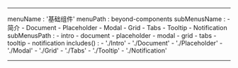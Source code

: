 ---

menuName : '基础组件'
menuPath : beyond-components
subMenusName : 
    - 简介
    - Document
    - Placeholder
    - Modal
    - Grid
    - Tabs
    - Tooltip
    - Notification
subMenusPath :
    - intro
    - document
    - placeholder
    - modal
    - grid
    - tabs
    - tooltip
    - notification
includes() : 
    - './Intro'
    - './Document'
    - './Placeholder'
    - './Modal'
    - './Grid'
    - './Tabs'
    - './Tooltip'
    - './Notification'

---